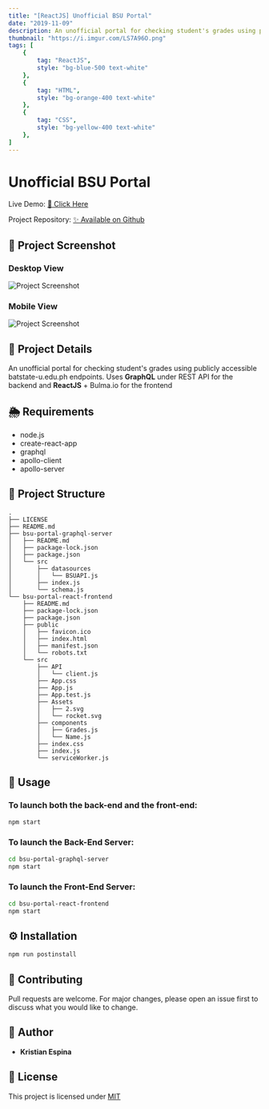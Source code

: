 ```yaml
---
title: "[ReactJS] Unofficial BSU Portal"
date: "2019-11-09"
description: An unofficial portal for checking student's grades using publicly accessible batstate-u.edu.ph endpoints. Uses GraphQL under REST API for the backend and ReactJS + Bulma.io for the frontend
thumbnail: "https://i.imgur.com/LS7A96O.png"
tags: [
    {
        tag: "ReactJS",
        style: "bg-blue-500 text-white"
    },
    {
        tag: "HTML",
        style: "bg-orange-400 text-white"
    },
    {
        tag: "CSS",
        style: "bg-yellow-400 text-white"
    },
]
---
```

# Unofficial BSU Portal


Live Demo: [🍨 Click Here](https://unofficial-bsu-portal.herokuapp.com/)

Project Repository: [✨ Available on Github](https://github.com/kristianespina/Unofficial-BSU-Portal)

## 📸 Project Screenshot

### Desktop View
![Project Screenshot](https://i.imgur.com/hSsLxRT.png)

### Mobile View
![Project Screenshot](https://i.imgur.com/X2l33JU.png)



## 🍖 Project Details

An unofficial portal for checking student's grades using publicly accessible batstate-u.edu.ph endpoints. Uses **GraphQL** under REST API for the backend and **ReactJS** + Bulma.io for the frontend

## 🌦 Requirements
- node.js
- create-react-app
- graphql
- apollo-client
- apollo-server

## 📂 Project Structure

```
.
├── LICENSE
├── README.md
├── bsu-portal-graphql-server
│   ├── README.md
│   ├── package-lock.json
│   ├── package.json
│   └── src
│       ├── datasources
│       │   └── BSUAPI.js
│       ├── index.js
│       └── schema.js
└── bsu-portal-react-frontend
    ├── README.md
    ├── package-lock.json
    ├── package.json
    ├── public
    │   ├── favicon.ico
    │   ├── index.html
    │   ├── manifest.json
    │   └── robots.txt
    └── src
        ├── API
        │   └── client.js
        ├── App.css
        ├── App.js
        ├── App.test.js
        ├── Assets
        │   ├── 2.svg
        │   └── rocket.svg
        ├── components
        │   ├── Grades.js
        │   └── Name.js
        ├── index.css
        ├── index.js
        └── serviceWorker.js
```

## 🚀 Usage
### To launch both the back-end and the front-end:

```bash
npm start
```

### To launch the **Back-End Server**: 

```bash
cd bsu-portal-graphql-server
npm start
```

### To launch the **Front-End Server**:

```bash
cd bsu-portal-react-frontend
npm start
```

## ⚙ Installation

```bash
npm run postinstall
```

## 👊 Contributing

Pull requests are welcome. For major changes, please open an issue first to discuss what you would like to change.


## 🧑 Author

- **Kristian Espina**
  

## 📄 License

This project is licensed under [MIT](https://choosealicense.com/licenses/mit/)

